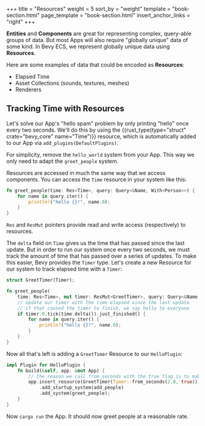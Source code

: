 +++
title = "Resources"
weight = 5
sort_by = "weight"
template = "book-section.html"
page_template = "book-section.html"
insert_anchor_links = "right"
+++

**Entities** and **Components** are great for representing complex, query-able groups of data. But most Apps will also require "globally unique" data of some kind. In Bevy ECS, we represent globally unique data using **Resources**.

Here are some examples of data that could be encoded as **Resources**:
* Elapsed Time
* Asset Collections (sounds, textures, meshes)
* Renderers

## Tracking Time with Resources

Let's solve our App's "hello spam" problem by only printing "hello" once every two seconds. We'll do this by using the {{rust_type(type="struct" crate="bevy_core" name="Time")}} resource, which is automatically added to our App via `add_plugins(DefaultPlugins)`.

For simplicity, remove the `hello_world` system from your App. This way we only need to adapt the `greet_people` system.

Resources are accessed in much the same way that we access components. You can access the `Time` resource in your system like this:

```rs
fn greet_people(time: Res<Time>, query: Query<&Name, With<Person>>) {
    for name in query.iter() {
        println!("hello {}!", name.0);
    }
}
```

`Res` and `ResMut` pointers provide read and write access (respectively) to resources.

The `delta` field on `Time` gives us the time that has passed since the last update. But in order to run our system once every two seconds, we must track the amount of time that has passed over a series of updates. To make this easier, Bevy provides the `Timer` type. Let's create a new Resource for our system to track elapsed time with a `Timer`:

```rs
struct GreetTimer(Timer);

fn greet_people(
    time: Res<Time>, mut timer: ResMut<GreetTimer>, query: Query<&Name, With<Person>>) {
    // update our timer with the time elapsed since the last update
    // if that caused the timer to finish, we say hello to everyone
    if timer.0.tick(time.delta()).just_finished() {
        for name in query.iter() {
            println!("hello {}!", name.0);
        }
    }
}
```

Now all that's left is adding a `GreetTimer` Resource to our `HelloPlugin`:
```rs
impl Plugin for HelloPlugin {
    fn build(&self, app: &mut App) {
        // the reason we call from_seconds with the true flag is to make the timer repeat itself
        app.insert_resource(GreetTimer(Timer::from_seconds(2.0, true)))
            .add_startup_system(add_people)
            .add_system(greet_people);
    }
}
```

Now `cargo run` the App. It should now greet people at a reasonable rate.
